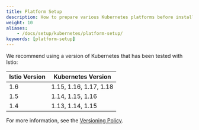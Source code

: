 ```yaml
---
title: Platform Setup
description: How to prepare various Kubernetes platforms before installing Istio.
weight: 10
aliases:
    - /docs/setup/kubernetes/platform-setup/
keywords: [platform-setup]
---
```


We recommend using a version of Kubernetes that has been tested with Istio:

|Istio Version       | Kubernetes Version
|--------------------|-----------------------
|1.6                 | 1.15, 1.16, 1.17, 1.18
|1.5                 | 1.14, 1.15, 1.16
|1.4                 | 1.13, 1.14, 1.15

For more information, see the [Versioning Policy](/about/version-policy/).
